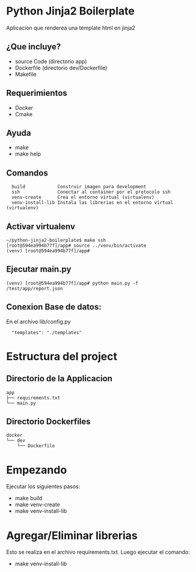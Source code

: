 Python Jinja2 Boilerplate
=========================
Aplicacion que renderea una template html en jinja2


¿Que incluye?
--------------
* source Code (directorio app)
* Dockerfile (directorio dev/Dockerfile)
* Makefile

Requerimientos
--------------
* Docker
* Cmake

Ayuda
-----
* make
* make help

Comandos
--------
```console
  build            Construir imagen para development
  ssh              Conectar al container por el protocolo ssh
  venv-create      Crea el entorno virtual (virtualenv)
  venv-install-lib Instala las librerias en el entorno virtual (virtualenv)
```

Activar virtualenv
------------------
```console
~/python-jinja2-boilerplate$ make ssh
[root@594ea994b77f]/app# source ../venv/bin/activate
(venv) [root@594ea994b77f]/app#
```

Ejecutar main.py
----------------
```console
(venv) [root@594ea994b77f]/app# python main.py -f /test/app/report.json
```

Conexion Base de datos:
-----------------------
En el archivo lib/config.py
```console
  "templates": "./templates"
```


Estructura del project
======================

Directorio de la Applicacion
-----------------------------
```console
app
├── requirements.txt
└── main.py
```

Directorio Dockerfiles
----------------------
```console
docker
└── dev
    └── Dockerfile
```

Empezando
=========
Ejecutar los siguientes pasos:
* make build
* make venv-create
* make venv-install-lib

Agregar/Eliminar librerias
==========================
Esto se realiza en el archivo requirements.txt. Luego ejecutar el comando:

* make venv-install-lib
